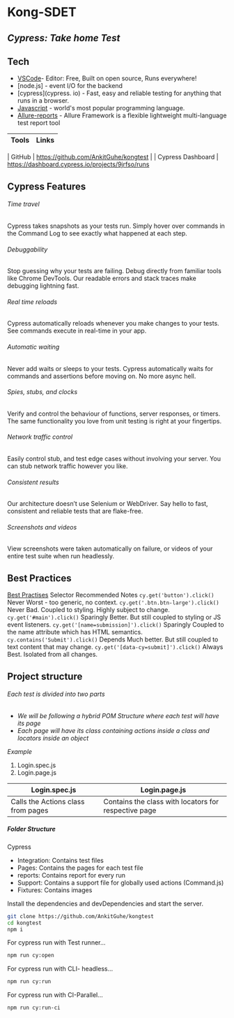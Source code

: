 # Kong-SDET

## _Cypress: Take home Test_

## Tech

- [VSCode](code.visualstudio.com)- Editor: Free, Built on open source, Runs everywhere!
- [node.js] - event I/O for the backend
- [cypress](cypress. io) - Fast, easy and reliable testing for anything that runs in a browser.
- [Javascript](https://www.javascript.com/) - world's most popular programming language.
- [Allure-reports](https://docs.qameta.io/allure/) - Allure Framework is a flexible lightweight multi-language test report tool

| Tools | Links |
| ----- | ----- |

| GitHub | https://github.com/AnkitGuhe/kongtest |
| Cypress Dashboard | https://dashboard.cypress.io/projects/9jrfso/runs

## Cypress Features

###### Time travel

Cypress takes snapshots as your tests run. Simply hover over commands in the Command Log to see exactly what happened at each step.

###### Debuggability

Stop guessing why your tests are failing. Debug directly from familiar tools like Chrome DevTools. Our readable errors and stack traces make debugging lightning fast.

###### Real time reloads

Cypress automatically reloads whenever you make changes to your tests. See commands execute in real-time in your app.

###### Automatic waiting

Never add waits or sleeps to your tests. Cypress automatically waits for commands and assertions before moving on. No more async hell.

###### Spies, stubs, and clocks

Verify and control the behaviour of functions, server responses, or timers. The same functionality you love from unit testing is right at your fingertips.

###### Network traffic control

Easily control stub, and test edge cases without involving your server. You can stub network traffic however you like.

###### Consistent results

Our architecture doesn’t use Selenium or WebDriver. Say hello to fast, consistent and reliable tests that are flake-free.

###### Screenshots and videos

View screenshots were taken automatically on failure, or videos of your entire test suite when run headlessly.

## Best Practices

[Best Practises](https://docs.cypress.io/guides/references/best-practices)
Selector Recommended Notes
`cy.get('button').click()` Never Worst - too generic, no context.
`cy.get('.btn.btn-large').click()` Never Bad. Coupled to styling. Highly subject to change.
`cy.get('#main').click()` Sparingly Better. But still coupled to styling or JS event listeners.
`cy.get('[name=submission]').click()` Sparingly Coupled to the name attribute which has HTML semantics.
`cy.contains('Submit').click()` Depends Much better. But still coupled to text content that may change.
`cy.get('[data-cy=submit]').click()` Always Best. Isolated from all changes.

## Project structure

###### _Each test is divided into two parts_

- _We will be following a hybrid POM Structure where each test will have its page_
- _Each page will have its class containing actions inside a class and locators inside an object_

_Example_

1. Login.spec.js
2. Login.page.js

| Login.spec.js                      | Login.page.js                                        |
| ---------------------------------- | ---------------------------------------------------- |
| Calls the Actions class from pages | Contains the class with locators for respective page |

##### Folder Structure

Cypress

- Integration: Contains test files
- Pages: Contains the pages for each test file
- reports: Contains report for every run
- Support: Contains a support file for globally used actions (Command.js)
- Fixtures: Contains images

Install the dependencies and devDependencies and start the server.

```sh
git clone https://github.com/AnkitGuhe/kongtest
cd kongtest
npm i
```

For cypress run with Test runner...

```sh
npm run cy:open
```

For cypress run with CLI- headless...

```sh
npm run cy:run
```

For cypress run with CI-Parallel...

```sh
npm run cy:run-ci
```

